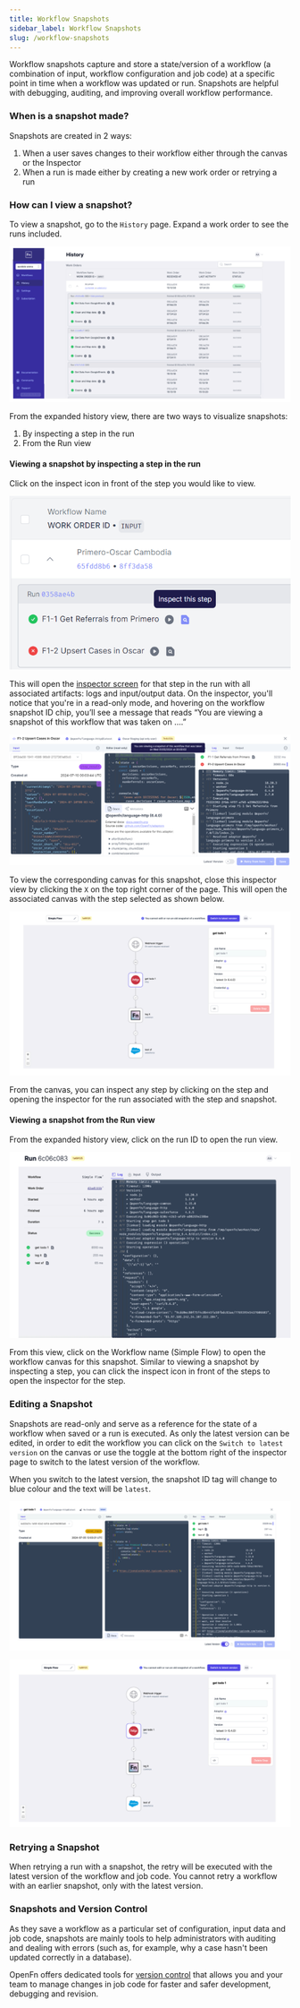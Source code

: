 ```yaml
---
title: Workflow Snapshots
sidebar_label: Workflow Snapshots
slug: /workflow-snapshots
---
```


Workflow snapshots capture and store a state/version of a workflow (a combination of input, workflow configuration and job code) at a specific point in time when a workflow was updated or run. Snapshots are helpful with debugging, auditing, and improving overall workflow performance.

### When is a snapshot made?
Snapshots are created in 2 ways:
1. When a user saves changes to their workflow either through the canvas or the Inspector
2. When a run is made either by creating a new work order or retrying a run

### How can I view a snapshot?
To view a snapshot, go to the `History` page. Expand a work order to see the runs included. 

![Snapshot1](/img/snapshots1.png)

From the expanded history view, there are two ways to visualize snapshots: 
1. By inspecting a step in the run
2. From the Run view

#### Viewing a snapshot by inspecting a step in the run

Click on the inspect icon in front of the step you would like to view. 

![Inspect](/img/inspect.png)

This will open the [inspector screen](../build/steps/step-editor.md) for that step in the run with all associated artifacts: logs and input/output data. On the inspector, you'll notice that you're in a read-only mode, and hovering on the workflow snapshot ID chip, you’ll see a message that reads “You are viewing a snapshot of this workflow that was taken on ….”

![Snapshot2](/img/snapshots2.png)

To view the corresponding canvas for this snapshot, close this inspector view by clicking the `X` on the top right corner of the page. This will open the associated canvas with the step selected as shown below. 
 
![Snapshot3](/img/snapshots3.png)

From the canvas, you can inspect any step by clicking on the step and opening the inspector for the run associated with the step and snapshot. 

#### Viewing a snapshot from the Run view
From the expanded history view, click on the run ID to open the run view. 

![Snapshot4](/img/snapshots4.png)

From this view, click on the Workflow name (Simple Flow) to open the workflow canvas for this snapshot.
Similar to viewing a snapshot by inspecting a step, you can click the inspect icon in front of the steps to open the inspector for the step. 

### Editing a Snapshot
Snapshots are read-only and serve as a reference for the state of a workflow when saved or a run is executed. As only the latest version can be edited, in order to edit the workflow you can click on the `Switch to latest version` on the canvas or use the toggle at the bottom right of the inspector page to switch to the latest version of the workflow.

When you switch to the latest version, the snapshot ID tag will change to blue colour and the text will be `latest`. 

![Snapshot5](/img/snapshots5.png)

![Snapshot6](/img/snapshots6.png)

### Retrying a Snapshot
When retrying a run with a snapshot, the retry will be executed with the latest version of the workflow and job code. You cannot retry a workflow with an earlier snapshot, only with the latest version.

### Snapshots and Version Control

As they save a workflow as a particular set of configuration, input data and job code, snapshots are mainly tools to help administrators with auditing and dealing with errors (such as, for example, why a case hasn't been updated correctly in a database). 

OpenFn offers dedicated tools for [version control](../manage-projects/link-to-gh.md) that allows you and your team to manage changes in job code for faster and safer development, debugging and revision.